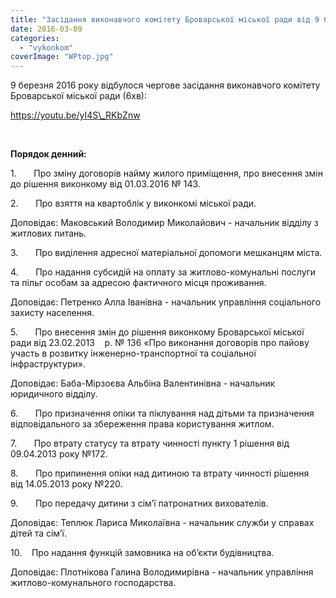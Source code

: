 ```yaml
---
title: "Засідання виконавчого комітету Броварської міської ради від 9 березня 2016 року"
date: 2016-03-09
categories: 
  - "vykonkom"
coverImage: "WPtop.jpg"
---
```


9 березня 2016 року відбулося чергове засідання виконавчого комітету Броварської міської ради (6хв):<!--more-->

https://youtu.be/yI4S\_RKbZnw

 

**Порядок денний:**

1.       Про зміну договорів найму жилого приміщення, про внесення змін до рішення виконкому від 01.03.2016 № 143.

2.       Про взяття на квартоблік у виконкомі міської ради.

Доповідає: Маковський Володимир Миколайович - начальник відділу з житлових питань.

3.       Про виділення адресної матеріальної допомоги мешканцям міста.

4.       Про надання субсидій на оплату за житлово-комунальні послуги та пільг особам за адресою фактичного місця проживання.

Доповідає: Петренко Алла Іванівна - начальник управління соціального захисту населення.

5.       Про внесення змін до рішення виконкому Броварської міської ради від 23.02.2013    р. № 136 «Про виконання договорів про пайову участь в розвитку інженерно-транспортної та соціальної інфраструктури».

Доповідає: Баба-Мірзоєва Альбіна Валентинівна - начальник юридичного відділу.

6.       Про призначення опіки та піклування над дітьми та призначення відповідального за збереження права користування житлом.

7.       Про втрату статусу та втрату чинності пункту 1 рішення від 09.04.2013 року №172.

8.       Про припинення опіки над дитиною та втрату чинності рішення від 14.05.2013 року №220.

9.       Про передачу дитини з сім’ї патронатних вихователів.

Доповідає: Теплюк Лариса Миколаївна - начальник служби у справах дітей та сім’ї.

10.    Про надання функцій замовника на об’єкти будівництва.

Доповідає: Плотнікова Галина Володимирівна - начальник управління житлово-комунального господарства.
